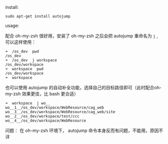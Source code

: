 
install:

```
sudo apt-get install autojump
```

usage:

配合 oh-my-zsh 很好用，安装了 oh-my-zsh 之后会把 autojump 重命名为 `j` , 可以这样使用：

```
➜  /os_dev  pwd
/os_dev
➜  /os_dev  j workspace
/os_dev/workspace
➜  workspace  pwd
/os_dev/workspace
➜  workspace
```

也可以使用 autojump 的自动补全功能，选择自己的目标路径即可（此时配合oh-my-zsh 效果更佳，比 bash 更合适）

```
➜  workspace  j wo__
wo__1__/os_dev/workspace/WebResource/cag_web                              wo__3__/os_dev/workspace/WebResource/cag_web/site
wo__2__/os_dev/workspace/test/ccc                                         wo__4__/os_dev/workspace/WebResource 
```

问题：
  在 oh-my-zsh 环境下， autojump 命令本身反而有问题，不能用，原因不详


